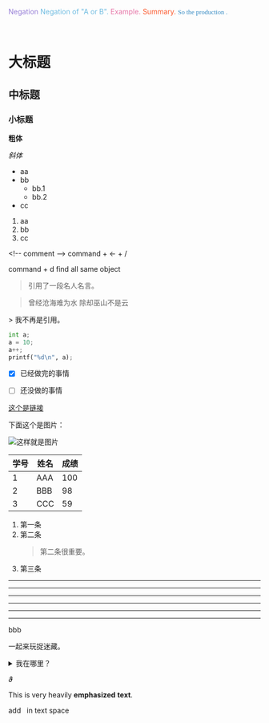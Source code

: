 

<font color= 977FD7> Negation</font>
<font color= 6FBCE1> Negation of "A or B".</font>
<font color= E675A7> Example.</font>
<font color= FC572B> Summary.</font>
 <font color=#2E86C1 size=2 face="klee">So the production .</font>

<br/>

<script src="https://polyfill.io/v3/polyfill.min.js?features=es6"></script>
<script id="MathJax-script" async src="https://cdn.jsdelivr.net/npm/mathjax@3/es5/tex-mml-chtml.js"></script>

# 大标题

## 中标题

### 小标题

**粗体**

*斜体*

- aa
- bb
  - bb.1
  - bb.2
- cc

1. aa
2. bb
3. cc

\<!-- comment -->
command + <- + /

command + d find all same object

> 引用了一段名人名言。

> 曾经沧海难为水
除却巫山不是云

\> 我不再是引用。


```py
int a;
a = 10;
a++;
printf("%d\n", a);
```

- [x] 已经做完的事情
- [ ] 还没做的事情



[这个是链接](http://www.baidu.com/)

下面这个是图片：

![这样就是图片](http://y.gtimg.cn/music/photo_new/T002R300x300M000000C4fZU14IubU_1.jpg)



学号 | 姓名 | 成绩
--- | --- | ---
1 | AAA | 100
2 | BBB | 98
3 | CCC | 59

1. 第一条
2. 第二条
   > 第二条很重要。
1. 第三条

* * *

***

*****

- - -

---------------------------------------

***
bbb


一起来玩捉迷藏。

<details>
<summary>我在哪里？</summary>

> 被你发现了。

</details>

$\vartheta$

This is very heavily **emphasized** __text__.


add &nbsp; in text space
